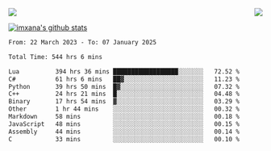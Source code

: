 <p>
  <a href="https://count.getloli.com/"><img src="https://count.getloli.com/get/@xana.readme?theme=moebooru-h"></a>
  <img src="https://weather-icon.journeyad.repl.co/@hangzhou?v=1" align="right">
</p>


<a href="https://github.com/imxana"><img align="center" src="https://github-readme-stats.vercel.app/api?username=imxana&show_icons=true&include_all_commits=true&hide_border=tru&custom_title=imxana%27s%20Github%20Stats" alt="imxana's github stats" /></a> 

<!--START_SECTION:waka-->

```txt
From: 22 March 2023 - To: 07 January 2025

Total Time: 544 hrs 6 mins

Lua          394 hrs 36 mins ██████████████████░░░░░░░   72.52 %
C#           61 hrs 6 mins   ██▓░░░░░░░░░░░░░░░░░░░░░░   11.23 %
Python       39 hrs 50 mins  █▓░░░░░░░░░░░░░░░░░░░░░░░   07.32 %
C++          24 hrs 21 mins  █░░░░░░░░░░░░░░░░░░░░░░░░   04.48 %
Binary       17 hrs 54 mins  ▓░░░░░░░░░░░░░░░░░░░░░░░░   03.29 %
Other        1 hr 44 mins    ░░░░░░░░░░░░░░░░░░░░░░░░░   00.32 %
Markdown     58 mins         ░░░░░░░░░░░░░░░░░░░░░░░░░   00.18 %
JavaScript   48 mins         ░░░░░░░░░░░░░░░░░░░░░░░░░   00.15 %
Assembly     44 mins         ░░░░░░░░░░░░░░░░░░░░░░░░░   00.14 %
C            33 mins         ░░░░░░░░░░░░░░░░░░░░░░░░░   00.10 %
```

<!--END_SECTION:waka-->
